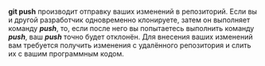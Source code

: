 **git push** производит отправку ваших изменений в репозиторий. Если вы и другой разработчик одновременно клонируете, затем он выполняет команду ***push***, то, если после него вы попытаетесь выполнить команду ***push***, ваш ***push*** точно будет отклонён. Для внесения ваших изменений вам требуется получить изменения с удалённого репозитория и слить их с вашим программным кодом.